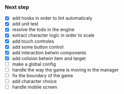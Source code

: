 ### Next step
 - [x] add hooks in order to lint automaticaly
 - [x] add unit test
 - [x] resolve the todo in the engine 
 - [x] extract character logic in order to scale
 - [x] add touch controles
 - [x] add some button control
 - [x] add interaction betwin components
 - [x] add colision betwin item and target
 - [ ] make a global config 
 - [ ] handle the way the game is moving in the manager
 - [ ] fix the boundary of the game
 - [ ] add character choice
 - [ ] handle moblie screen